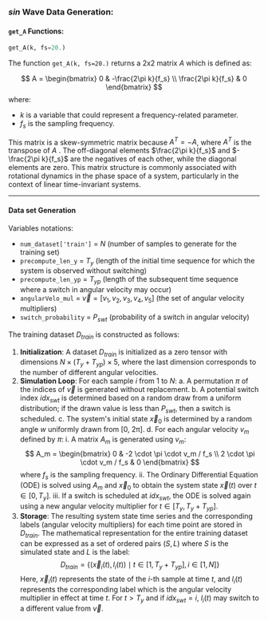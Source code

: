### $sin$ Wave Data Generation:
#### `get_A` Functions:
```python
get_A(k, fs=20.)
```
The function `get_A(k, fs=20.)` returns a 2x2 matrix $A$ which is defined as:

$$
A = \begin{bmatrix}
0 & -\frac{2\pi k}{f_s} \\
\frac{2\pi k}{f_s} & 0
\end{bmatrix}
$$
where:

- $k$ is a variable that could represent a frequency-related parameter.
- $f_s$ is the sampling frequency.

This matrix is a skew-symmetric matrix because $A^T = -A$, where  $A^T$ is the transpose of  $A$ . The off-diagonal elements $\frac{2\pi k}{f_s}$ and $-\frac{2\pi k}{f_s}$ are the negatives of each other, while the diagonal elements are zero. This matrix structure is commonly associated with rotational dynamics in the phase space of a system, particularly in the context of linear time-invariant systems.
___
#### Data set Generation
Variables notations:
- `num_dataset['train']` = $N$ (number of samples to generate for the training set)
- `precompute_len_y` = $T_y$ (length of the initial time sequence for which the system is observed without switching)
- `precompute_len_yp` = $T_{yp}$ (length of the subsequent time sequence where a switch in angular velocity may occur)
- `angularVelo_mul` = $\vec{v} = [v_1, v_2, v_3, v_4, v_5]$ (the set of angular velocity multipliers)
- `switch_probability` = $P_{swt}$ (probability of a switch in angular velocity)

The training dataset $D_{train}$ is constructed as follows:
1. **Initialization**: A dataset $D_{train}$ is initialized as a zero tensor with dimensions $N \times (T_y + T_{yp}) \times 5$, where the last dimension corresponds to the number of different angular velocities.
2. **Simulation Loop**: For each sample $i$ from 1 to $N$:
   a. A permutation $\pi$ of the indices of $\vec{v}$ is generated without replacement.
   b. A potential switch index $idx_{swt}$ is determined based on a random draw from a uniform distribution; if the drawn value is less than $P_{swt}$, then a switch is scheduled.
   c. The system's initial state $\vec{x}_0$ is determined by a random angle $w$ uniformly drawn from [0, 2π].
   d. For each angular velocity $v_m$ defined by $\pi$:
      i. A matrix $A_m$ is generated using $v_m$: 
      $$
      A_m = 
      \begin{bmatrix}
      0 & -2 \cdot \pi \cdot v_m / f_s \\
      2 \cdot \pi \cdot v_m / f_s & 0
      \end{bmatrix}
      $$
      where $f_s$  is the sampling frequency.
      ii. The Ordinary Differential Equation (ODE) is solved using $A_m$ and $\vec{x}_0$ to obtain the system state $\vec{x}(t)$ over $t \in [0, T_y]$.
      iii. If a switch is scheduled at $idx_{swt}$, the ODE is solved again using a new angular velocity multiplier for $t \in [T_y, T_y + T_{yp}]$.
3. **Storage**: The resulting system state time series and the corresponding labels (angular velocity multipliers) for each time point are stored in $D_{train}$.
The mathematical representation for the entire training dataset can be expressed as a set of ordered pairs $(S, L)$ where $S$ is the simulated state and $L$ is the label:
$$
D_{train} = \{(\vec{x}_i(t), l_i(t)) \mid t \in [1, T_y + T_{yp}], i \in [1, N]\}
$$
Here, $\vec{x}_i(t)$ represents the state of the $i$-th sample at time $t$, and $l_i(t)$ represents the corresponding label which is the angular velocity multiplier in effect at time $t$. For $t > T_y$ and if $idx_{swt} = i$, $l_i(t)$ may switch to a different value from $\vec{v}$.